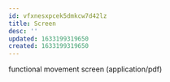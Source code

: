 ```yaml
---
id: vfxnesxpcek5dmkcw7d42lz
title: Screen
desc: ''
updated: 1633199319650
created: 1633199319650
---
```


functional movement screen
(application/pdf)
